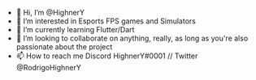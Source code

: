 - 👋 Hi, I’m @HighnerY
- 👀 I’m interested in Esports FPS games and Simulators
- 🌱 I’m currently learning Flutter/Dart
- 💞️ I’m looking to collaborate on anything, really, as long as you're also passionate about the project
- 📫 How to reach me 
Discord HighnerY#0001 //
Twitter @RodrigoHighnerY
<!---
HighnerY/HighnerY is a ✨ special ✨ repository because its `README.md` (this file) appears on your GitHub profile.
You can click the Preview link to take a look at your changes.
--->

